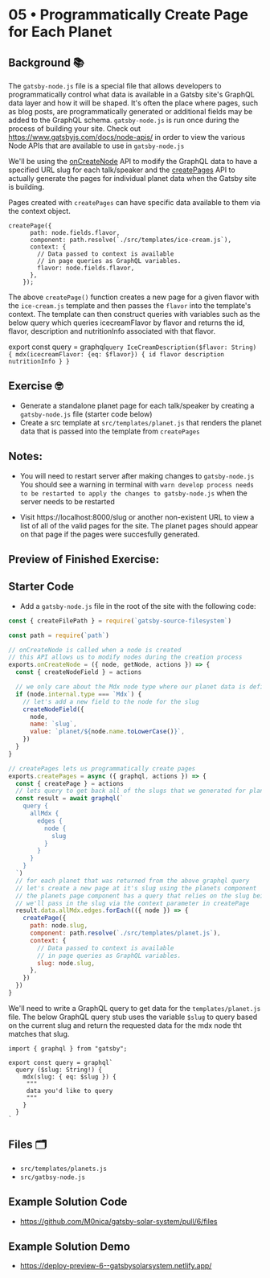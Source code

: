 # 05 • Programmatically Create Page for Each Planet

## Background 📚

The `gatsby-node.js` file is a special file that allows developers to programmatically control what data is available in a Gatsby site's GraphQL data layer and how it will be shaped. 
It's often the place where pages, such as blog posts, are programmatically generated or additional fields may be added to the GraphQL schema. `gatsby-node.js` is run once during the process of building your site. Check out https://www.gatsbyjs.com/docs/node-apis/ in order to view the various Node APIs that are available to use in `gatsby-node.js`

We'll be using the [onCreateNode](https://www.gatsbyjs.com/docs/node-apis/#onCreateNode) API to modify the GraphQL data to have a specified URL slug for each talk/speaker and the [createPages](https://www.gatsbyjs.com/docs/node-apis/#createPages) API to actually generate the pages for individual planet data when the Gatsby site is building. 


Pages created with `createPages` can have specific data available to them via the context object. 
```
createPage({
      path: node.fields.flavor,
      component: path.resolve(`./src/templates/ice-cream.js`),
      context: {
        // Data passed to context is available
        // in page queries as GraphQL variables.
        flavor: node.fields.flavor,
      },
    });
  ```
  
  The above `createPage()` function creates a new page for a given flavor with the `ice-cream.js` template and then passes the `flavor` into the template's context. The template can then construct queries with variables such as the below query which queries icecreamFlavor by flavor and returns the id, flavor, description and nutritionInfo associated with that flavor. 
  
export const query = graphql`
  query IceCreamDescription($flavor: String) {
    mdx(icecreamFlavor: {eq: $flavor}) {
      id
      flavor
      description
      nutritionInfo
    }
  }
`


## Exercise 🤓

- Generate a standalone planet page for each talk/speaker by creating a `gatsby-node.js` file (starter code below)
- Create a src template at `src/templates/planet.js` that renders the planet data that is passed into the template from `createPages`

## Notes: 
- You will need to restart server after making changes to `gatsby-node.js` You should see a warning in terminal with `warn develop process needs to be restarted to apply the changes to
gatsby-node.js` when the server needs to be restarted

- Visit https://localhost:8000/slug or another non-existent URL to view a list of all of the valid pages for the site. The planet pages should appear on that page if the pages were succesfully generated.
  
## Preview of Finished Exercise:


## Starter Code

- Add a `gatsby-node.js` file in the root of the site with the following code:
  
```js
const { createFilePath } = require(`gatsby-source-filesystem`)

const path = require(`path`)

// onCreateNode is called when a node is created
// this API allows us to modify nodes during the creation process
exports.onCreateNode = ({ node, getNode, actions }) => {
  const { createNodeField } = actions

  // we only care about the Mdx node type where our planet data is defined
  if (node.internal.type === `Mdx`) {
    // let's add a new field to the node for the slug
    createNodeField({
      node,
      name: `slug`,
      value: `planet/${node.name.toLowerCase()}`,
    })
  }
}

// createPages lets us programmatically create pages
exports.createPages = async ({ graphql, actions }) => {
  const { createPage } = actions
  // lets query to get back all of the slugs that we generated for planet data
  const result = await graphql(`
    query {
      allMdx {
        edges {
          node {
            slug
          }
        }
      }
    }
  `)
  // for each planet that was returned from the above graphql query
  // let's create a new page at it's slug using the planets component
  // the planets page component has a query that relies on the slug being passed in,
  // we'll pass in the slug via the context parameter in createPage
  result.data.allMdx.edges.forEach(({ node }) => {
    createPage({
      path: node.slug,
      component: path.resolve(`./src/templates/planet.js`),
      context: {
        // Data passed to context is available
        // in page queries as GraphQL variables.
        slug: node.slug,
      },
    })
  })
}
```

We'll need to write a GraphQL query to get data for the `templates/planet.js` file. The below GraphQL query stub uses the variable `$slug` to query based on the current slug and return the requested data for the mdx node tht matches that slug. 

```gql
import { graphql } from "gatsby";

export const query = graphql`
  query ($slug: String!) {
    mdx(slug: { eq: $slug }) {
     """
     data you'd like to query 
     """
    }
  }
`
```
## Files 🗂

- `src/templates/planets.js`
- `src/gatbsy-node.js`


## Example Solution Code
- https://github.com/M0nica/gatsby-solar-system/pull/6/files

## Example Solution Demo
- https://deploy-preview-6--gatsbysolarsystem.netlify.app/